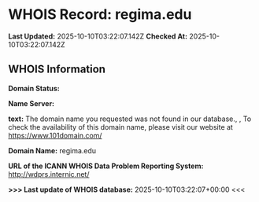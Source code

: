 # WHOIS Record: regima.edu

**Last Updated:** 2025-10-10T03:22:07.142Z
**Checked At:** 2025-10-10T03:22:07.142Z

## WHOIS Information

**Domain Status:** 

**Name Server:** 

**text:** The domain name you requested was not found in our database., , To check the availability of this domain name, please visit our website at https://www.101domain.com/

**Domain Name:** regima.edu

**URL of the ICANN WHOIS Data Problem Reporting System:** http://wdprs.internic.net/

**>>> Last update of WHOIS database:** 2025-10-10T03:22:07+00:00 <<<

